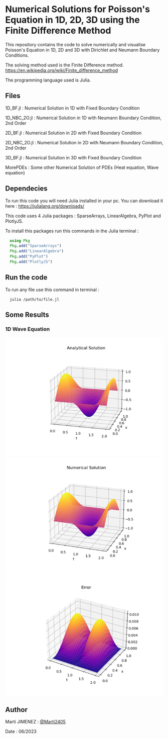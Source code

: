 
# Numerical Solutions for Poisson's Equation in 1D, 2D, 3D using the Finite Difference Method

This repository contains the code to solve numerically and visualise Poisson's Equation in 1D, 2D and 3D with Dirichlet and Neumann Boundary Conditions.

The solving method used is the Finite Difference method. https://en.wikipedia.org/wiki/Finite_difference_method

The programming language used is Julia.




## Files

1D_BF.jl : Numerical Solution in 1D with Fixed Boundary Condition

1D_NBC_2O.jl : Numerical Solution in 1D with Neumann Boundary Condition, 2nd Order

2D_BF.jl : Numerical Solution in 2D with Fixed Boundary Condition

2D_NBC_2O.jl : Numerical Solution in 2D with Neumann Boundary Condition, 2nd Order

3D_BF.jl : Numerical Solution in 3D with Fixed Boundary Condition

MorePDEs : Some other Numerical Solution of PDEs (Heat equation, Wave equation)

## Dependecies

To run this code you will need Julia installed in your pc. You can download it here : https://julialang.org/downloads/

This code uses 4 Julia packages : SparseArrays, LinearAlgebra, PyPlot and PlotlyJS. 

To install this packages run this commands in the Julia terminal :

```Julia
  using Pkg
  Pkg.add("SparseArrays")
  Pkg.add("LinearAlgebra")
  Pkg.add("PyPlot")
  Pkg.add("PlotlyJS")
```

## Run the code

To run any file use this command in terminal :

```Cmd
  julia /path/to/file.jl
```
## Some Results

### 1D Wave Equation
![Analytical Solution](./SomeResultsImg/1D_Wave_Asol.png)
![Numerical Solution](./SomeResultsImg/1D_Wave_Nsol.png)
![Solution Error](./SomeResultsImg/1D_Wave_Error.png)


## Author
Marti JIMENEZ : [@Marti2405](https://github.com/Marti2405)

Date : 06/2023



